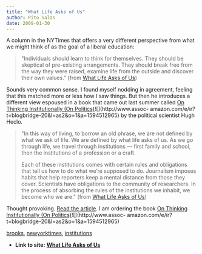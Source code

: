 ```yaml
---
title: "What Life Asks of Us"
author: Pito Salas
date: 2009-01-30
---
```




A column in the NYTimes that offers a very different perspective from what we
might think of as the goal of a liberal education:

> "Individuals should learn to think for themselves. They should be skeptical
> of pre-existing arrangements. They should break free from the way they were
> raised, examine life from the outside and discover their own values." (from
> [What Life Asks of
> Us](<http://www.nytimes.com/2009/01/27/opinion/27brooks.html>))

Sounds very common sense. I found myself nodding in agreement, feeling that
this matched more or less how I saw things. But then he introduces a different
view espoused in a book that came out last summer called [On Thinking
Institutionally (On
Politics)](<http://www.amazon.com/gp/product/1594512965?ie=UTF8&tag=blogbridge-20&linkCode=as2&camp=1789&creative=9325&creativeASIN=1594512965>)![](http://www.assoc-
amazon.com/e/ir?t=blogbridge-20&l=as2&o=1&a=1594512965) by the political
scientist Hugh Heclo.

> "In this way of living, to borrow an old phrase, we are not defined by what
> we ask of life. We are defined by what life asks of us. As we go through
> life, we travel through institutions — first family and school, then the
> institutions of a profession or a craft.
>
> Each of these institutions comes with certain rules and obligations that
> tell us how to do what we’re supposed to do. Journalism imposes habits that
> help reporters keep a mental distance from those they cover. Scientists have
> obligations to the community of researchers. In the process of absorbing the
> rules of the institutions we inhabit, we become who we are." (from [What
> Life Asks of Us](<http://www.nytimes.com/2009/01/27/opinion/27brooks.html>))

Thought provoking. [Read the
article](<http://www.nytimes.com/2009/01/27/opinion/27brooks.html>). I am
ordering the book [On Thinking Institutionally (On
Politics)](<http://www.amazon.com/gp/product/1594512965?ie=UTF8&tag=blogbridge-20&linkCode=as2&camp=1789&creative=9325&creativeASIN=1594512965>)![](http://www.assoc-
amazon.com/e/ir?t=blogbridge-20&l=as2&o=1&a=1594512965)

[brooks](<http://technorati.com/tag/brooks>),
[newyorktimes](<http://technorati.com/tag/newyorktimes>),
[institutions](<http://technorati.com/tag/institutions>)


* **Link to site:** **[What Life Asks of Us](None)**
